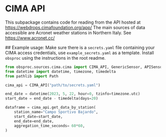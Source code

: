 # CIMA API

This subpackage contains code for reading from the API hosted at https://webdrops.cimafoundation.org/app/
The main sources of data accessible are Acronet weather stations in Northern Italy. See https://www.acronet.cc/

## Example usage:
Make sure there is a `secrets.yaml` file containing your CIMA access credentials, use `example_secrets.yaml` as a template.
Install `obsproc` using the instructions in the root readme.

```python
from obsproc.sources.cima.cima import CIMA_API, GenericSensor, APISensor
from datetime import datetime, timezone, timedelta
from pathlib import Path

cima_api = CIMA_API("path/to/secrets.yaml")

end_date = datetime(2023, 5, 22, hour=0, tzinfo=timezone.utc)
start_date = end_date - timedelta(days=20)

dataframe = cima_api.get_data_by_station(
    station_name="Campo Sportivo Bajardo",
    start_date=start_date,
    end_date=end_date,
    aggregation_time_seconds= 60*60,
)
```
